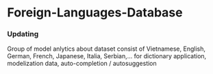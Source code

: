 # Foreign-Languages-Database
### Updating
Group of model anlytics about dataset consist of Vietnamese, English, German, French, Japanese, Italia, Serbian,... for dictionary application, modelization data, auto-completion / autosuggestion
